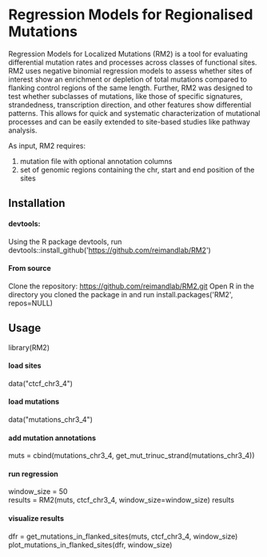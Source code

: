 # Regression Models for Regionalised Mutations
Regression Models for Localized Mutations (RM2) is a tool for evaluating differential mutation rates and processes across classes of functional sites. RM2 uses negative binomial regression models to assess whether sites of interest show an enrichment or depletion of total mutations compared to flanking control regions of the same length. Further, RM2 was designed to test whether subclasses of mutations, like those of specific signatures, strandedness, transcription direction, and other features show differential patterns. This allows for quick and systematic characterization of mutational processes and can be easily extended to site-based studies like pathway analysis.   

As input, RM2 requires:
1. mutation file with optional annotation columns
2. set of genomic regions containing the chr, start and end position of the sites

## Installation
#### devtools:
Using the R package devtools, run devtools::install_github('https://github.com/reimandlab/RM2')

#### From source
Clone the repository: https://github.com/reimandlab/RM2.git Open R in the directory you cloned the package in and run install.packages('RM2', repos=NULL)

## Usage
library(RM2)

#### load sites
data("ctcf_chr3_4")

#### load mutations
data("mutations_chr3_4")

#### add mutation annotations
muts = cbind(mutations_chr3_4, get_mut_trinuc_strand(mutations_chr3_4))

#### run regression
window_size = 50 <br />
results = RM2(muts, ctcf_chr3_4, window_size=window_size)
results

#### visualize results
dfr = get_mutations_in_flanked_sites(muts, ctcf_chr3_4, window_size) <br />
plot_mutations_in_flanked_sites(dfr, window_size)
